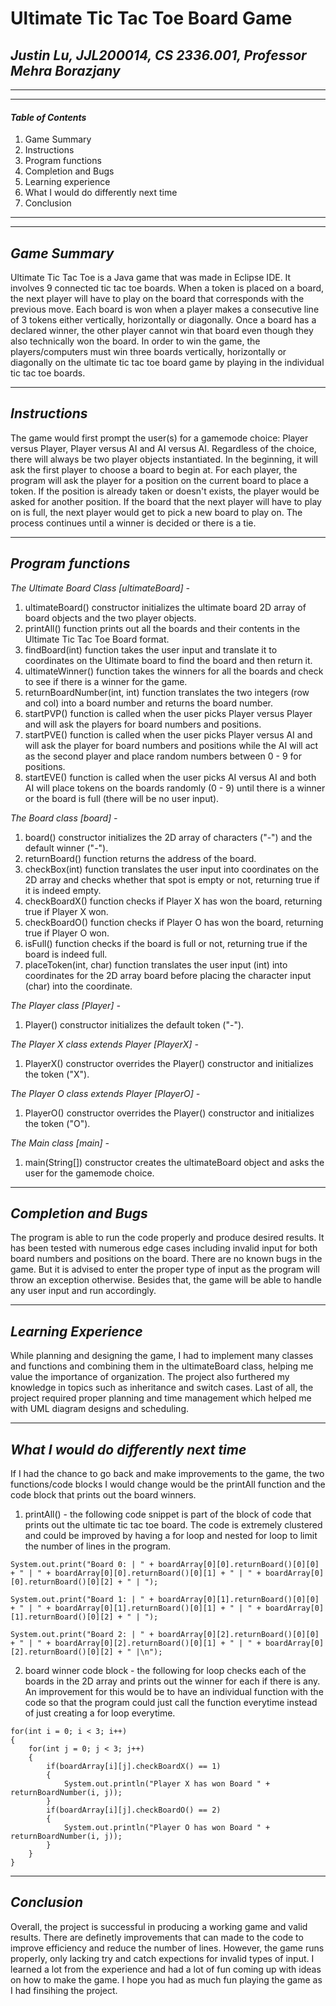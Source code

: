 # **Ultimate Tic Tac Toe Board Game**
## _Justin Lu, JJL200014, CS 2336.001, Professor Mehra Borazjany_
***
***
#### _Table of Contents_
1. Game Summary
2. Instructions
3. Program functions
4. Completion and Bugs
5. Learning experience
6. What I would do differently next time
7. Conclusion
***
***
## _Game Summary_
Ultimate Tic Tac Toe is a Java game that was made in Eclipse IDE. It involves 9 connected tic tac toe boards. When a token is placed on a board, the next player will have to play on the board that corresponds with the previous move. Each board is won when a player makes a consecutive line of 3 tokens either vertically, horizontally or diagonally. Once a board has a declared winner, the other player cannot win that board even though they also technically won the board. In order to win the game, the players/computers must win three boards vertically, horizontally or diagonally on the ultimate tic tac toe board game by playing in the individual tic tac toe boards.
***
## _Instructions_
The game would first prompt the user(s) for a gamemode choice: Player versus Player, Player versus AI and AI versus AI. Regardless of the choice, there will always be two player objects instantiated. In the beginning, it will ask the first player to choose a board to begin at. For each player, the program will ask the player for a position on the current board to place a token. If the position is already taken or doesn't exists, the player would be asked for another position. If the board that the next player will have to play on is full, the next player would get to pick a new board to play on. The process continues until a winner is decided or there is a tie.
***
## _Program functions_
_The Ultimate Board Class [ultimateBoard] -_
1. ultimateBoard() constructor initializes the ultimate board 2D array of board objects and the two player objects.
2. printAll() function prints out all the boards and their contents in the Ultimate Tic Tac Toe Board format.
3. findBoard(int) function takes the user input and translate it to coordinates on the Ultimate board to find the board and then return it.
4. ultimateWinner() function takes the winners for all the boards and check to see if there is a winner for the game.
5. returnBoardNumber(int, int) function translates the two integers (row and col) into a board number and returns the board number.
6. startPVP() function is called when the user picks Player versus Player and will ask the players for board numbers and positions.
7. startPVE() function is called when the user picks Player versus AI and will ask the player for board numbers and positions while the AI will act as the second player and place random numbers between 0 - 9 for positions.
8. startEVE() function is called when the user picks AI versus AI and both AI will place tokens on the boards randomly (0 - 9) until there is a winner or the board is full (there will be no user input).

_The Board class [board] -_
1. board() constructor initializes the 2D array of characters ("-") and the default winner ("-").
2. returnBoard() function returns the address of the board.
3. checkBox(int) function translates the user input into coordinates on the 2D array and checks whether that spot is empty or not, returning true if it is indeed empty.
4. checkBoardX() function checks if Player X has won the board, returning true if Player X won.
5. checkBoardO() function checks if Player O has won the board, returning true if Player O won.
6. isFull() function checks if the board is full or not, returning true if the board is indeed full.
7. placeToken(int, char) function translates the user input (int) into coordinates for the 2D array board before placing the character input (char) into the coordinate.

_The Player class [Player] -_
1. Player() constructor initializes the default token ("-").

_The Player X class extends Player [PlayerX] -_
1. PlayerX() constructor overrides the Player() constructor and initializes the token ("X").

_The Player O class extends Player [PlayerO] -_
1. PlayerO() constructor overrides the Player() constructor and initializes the token ("O").

_The Main class [main] -_
1. main(String[]) constructor creates the ultimateBoard object and asks the user for the gamemode choice.
***

## _Completion and Bugs_
The program is able to run the code properly and produce desired results. It has been tested with numerous edge cases including invalid input for both board numbers and positions on the board. There are no known bugs in the game. But it is advised to enter the proper type of input as the program will throw an exception otherwise. Besides that, the game will be able to handle any user input and run accordingly.
***

## _Learning Experience_
While planning and designing the game, I had to implement many classes and functions and combining them in the ultimateBoard class, helping me value the importance of organization. The project also furthered my knowledge in topics such as inheritance and switch cases. Last of all, the project required proper planning and time management which helped me with UML diagram designs and scheduling.
***

## _What I would do differently next time_
If I had the chance to go back and make improvements to the game, the two functions/code blocks I would change would be the printAll function and the code block that prints out the board winners.

1. printAll() - the following code snippet is part of the block of code that prints out the ultimate tic tac toe board. The code is extremely clustered and could be improved by having a for loop and nested for loop to limit the number of lines in the program.
```
System.out.print("Board 0: | " + boardArray[0][0].returnBoard()[0][0] + " | " + boardArray[0][0].returnBoard()[0][1] + " | " + boardArray[0][0].returnBoard()[0][2] + " | ");

System.out.print("Board 1: | " + boardArray[0][1].returnBoard()[0][0] + " | " + boardArray[0][1].returnBoard()[0][1] + " | " + boardArray[0][1].returnBoard()[0][2] + " | ");

System.out.print("Board 2: | " + boardArray[0][2].returnBoard()[0][0] + " | " + boardArray[0][2].returnBoard()[0][1] + " | " + boardArray[0][2].returnBoard()[0][2] + " |\n");
```

2. board winner code block - the following for loop checks each of the boards in the 2D array and prints out the winner for each if there is any. An improvement for this would be to have an individual function with the code so that the program could just call the function everytime instead of just creating a for loop everytime.
```
for(int i = 0; i < 3; i++)
{
	for(int j = 0; j < 3; j++)
	{
		if(boardArray[i][j].checkBoardX() == 1)
		{
			System.out.println("Player X has won Board " + returnBoardNumber(i, j));
		}
		if(boardArray[i][j].checkBoardO() == 2)
		{
			System.out.println("Player O has won Board " + returnBoardNumber(i, j));
		}
	}
}
```
***
## _Conclusion_
Overall, the project is successful in producing a working game and valid results. There are definetly improvements that can made to the code to improve efficiency and reduce the number of lines. However, the game runs properly, only lacking try and catch expections for invalid types of input. I learned a lot from the experience and had a lot of fun coming up with ideas on how to make the game. I hope you had as much fun playing the game as I had finsihing the project.
